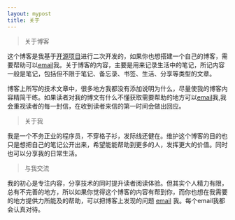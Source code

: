 ```yaml
---
layout: mypost
title: 关于
---
```


> 关于博客

这个博客是我基于[开源项目](https://github.com/TMaize/tmaize-blog)进行二次开发的，如果你也想搭建一个自己的博客，需要帮助可以[email](mailto:zhong@jiancai.email)我。关于博客的内容，主要是用来记录生活中的笔记，所记内容一般是笔记，包括但不限于笔记、备忘录、书签、生活、分享等类型的文章。

博客上所写的技术文章中，很多地方我都没有添加说明为什么，尽量使我的博客内容精简干练。如果读者对我的博文有什么不懂获取需要帮助的地方可以[email](mailto:zhong@jiancai.email)我,我会重视读者的每一封信，在收到读者来信的第一时间会做出回应。

> 关于我

我是一个不务正业的程序员，不穿格子衫，发际线还健在。维护这个博客的目的也只是想把自己的笔记公开出来，希望能能帮助到更多的人，发挥更大的价值。同时也可以分享我的日常生活。

> 与我交流

我的初心是专注内容，分享技术的同时提升读者阅读体验。但其实个人精力有限，总有不完善的地方，所以如果你觉得这个博客的内容有帮到你，而你也想在我需要的地方提供力所能及的帮助，可以把博客上发现的问题 [email](mailto:zhong@jiancai.email) 我。每个email我都会认真对待。

